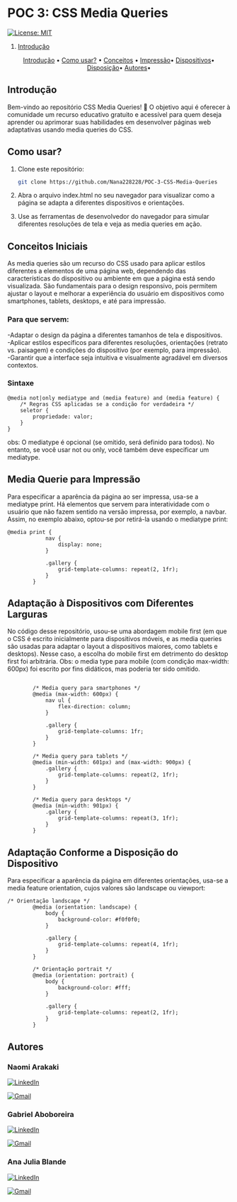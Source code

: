# POC 3: CSS Media Queries


[![License: MIT](https://img.shields.io/badge/License-MIT-yellow.svg)](https://opensource.org/licenses/MIT)

1. [Introdução](#introdução)
<!--índice-->
<p align="center">
  <a href="#introdução">Introdução</a> •
  <a href="uso">Como usar?</a> •
  <a href="#conceitos">Conceitos</a> •
  <a href="print">Impressão</a>•
  <a href="dispositivos">Dispositivos</a>•
  <a href="disposicao">Disposição</a>•
  <a href="autores">Autores</a>•
</p>

<h2 id="introdução">Introdução</h2>
Bem-vindo ao repositório CSS Media Queries! 🎉 O objetivo aqui é oferecer à comunidade um recurso educativo gratuito e acessível para quem deseja aprender ou aprimorar suas habilidades em desenvolver páginas web adaptativas usando media queries do CSS. 

<h2 id="uso">Como usar?</h2>

1. Clone este repositório:
   ```bash
   git clone https://github.com/Nana228228/POC-3-CSS-Media-Queries
   
2. Abra o arquivo index.html no seu navegador para visualizar como a página se adapta a diferentes dispositivos e orientações.

3. Use as ferramentas de desenvolvedor do navegador para simular diferentes resoluções de tela e veja as media queries em ação.

<h2 id="conceitos">Conceitos Iniciais</h2>
As media queries são um recurso do CSS usado para aplicar estilos diferentes a elementos de uma página web, dependendo das características do dispositivo ou ambiente em que a página está sendo visualizada. São fundamentais para o design responsivo, pois permitem ajustar o layout e melhorar a experiência do usuário em dispositivos como smartphones, tablets, desktops, e até para impressão.

<h3>Para que servem:</h3>
-Adaptar o design da página a diferentes tamanhos de tela e dispositivos. <br>
-Aplicar estilos específicos para diferentes resoluções, orientações (retrato vs. paisagem) e condições do dispositivo (por exemplo, para impressão). <br>
-Garantir que a interface seja intuitiva e visualmente agradável em diversos contextos. <br>

<h3>Sintaxe</h3>

```
@media not|only mediatype and (media feature) and (media feature) {
    /* Regras CSS aplicadas se a condição for verdadeira */
    seletor {
        propriedade: valor;
    }
}

```

obs: O mediatype é opcional (se omitido, será definido para todos). No entanto, se você usar not ou only, você também deve especificar um mediatype.


<h2 id="">Media Querie para Impressão </h2>
Para especificar a aparência da página ao ser impressa, usa-se a mediatype print. Há elementos que servem para interatividade com o usuário que não fazem sentido na versão impressa, por exemplo, a navbar. Assim, no exemplo abaixo, optou-se por retirá-la usando o mediatype print:

```
@media print {
            nav {
                display: none;
            }

            .gallery {
                grid-template-columns: repeat(2, 1fr);
            }
        }

```


<h2 id="">Adaptação à Dispositivos com Diferentes Larguras</h2>
No código desse repositório, usou-se uma abordagem mobile first (em que o CSS é escrito inicialmente para dispositivos móveis, e as media queries são usadas para adaptar o layout a dispositivos maiores, como tablets e desktops). Nesse caso, a escolha do mobile first em detrimento do desktop first foi arbitrária. Obs: o media type para mobile (com condição max-width: 600px) foi escrito por fins didáticos, mas poderia ter sido omitido.

```

        /* Media query para smartphones */
        @media (max-width: 600px) {
            nav ul {
                flex-direction: column;
            }

            .gallery {
                grid-template-columns: 1fr;
            }
        }

        /* Media query para tablets */
        @media (min-width: 601px) and (max-width: 900px) {
            .gallery {
                grid-template-columns: repeat(2, 1fr);
            }
        }

        /* Media query para desktops */
        @media (min-width: 901px) {
            .gallery {
                grid-template-columns: repeat(3, 1fr);
            }
        }

```



<h2 id="">Adaptação Conforme a Disposição do Dispositivo</h2>
Para especificar a aparência da página em diferentes orientações, usa-se a media feature orientation, cujos valores são landscape ou viewport:

```
/* Orientação landscape */
        @media (orientation: landscape) {
            body {
                background-color: #f0f0f0;
            }

            .gallery {
                grid-template-columns: repeat(4, 1fr);
            }
        }

        /* Orientação portrait */
        @media (orientation: portrait) {
            body {
                background-color: #fff;
            }

            .gallery {
                grid-template-columns: repeat(2, 1fr);
            }
        }

```

<h2 id="autores"> Autores </h2>

<h3>Naomi Arakaki</h3>



[![LinkedIn](https://img.shields.io/badge/linkedin-%230077B5.svg?style=for-the-badge&logo=linkedin&logoColor=white&link=https://www.linkedin.com/in/naomi-suguimoto-57436b290/)](https://www.linkedin.com/in/naomi-suguimoto-57436b290)

[![Gmail](https://img.shields.io/badge/Gmail-D14836?style=for-the-badge&logo=gmail&logoColor=white&link=mailto:arakakinaomi228@gmail.com)](mailto:arakakinaomi228@gmail.com)


<h3>Gabriel Aboboreira</h3>


[![LinkedIn](https://img.shields.io/badge/linkedin-%230077B5.svg?style=for-the-badge&logo=linkedin&logoColor=white&link=https://www.linkedin.com/in/gabriel-aboboreira/)](https://www.linkedin.com/in/gabriel-aboboreira/)

[![Gmail](https://img.shields.io/badge/Gmail-D14836?style=for-the-badge&logo=gmail&logoColor=white&link=mailto:masterkillbr007@gmail.com)](mailto:masterkillbr007@gmail.com)


<h3>Ana Julia Blande</h3>


[![LinkedIn](https://img.shields.io/badge/linkedin-%230077B5.svg?style=for-the-badge&logo=linkedin&logoColor=white&link=https://www.linkedin.com/in/ana-julia-blande-silva-348612286/)](https://www.linkedin.com/in/ana-julia-blande-silva-348612286/)

[![Gmail](https://img.shields.io/badge/Gmail-D14836?style=for-the-badge&logo=gmail&logoColor=white&link=mailto:anajblande04@gmail.com)](mailto:anajblande04@gmail.com)
